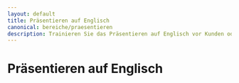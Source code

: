 ```yaml
---
layout: default
title: Präsentieren auf Englisch
canonical: bereiche/praesentieren
description: Trainieren Sie das Präsentieren auf Englisch vor Kunden oder Geschäftspartnern.
---
```

# Präsentieren auf Englisch
